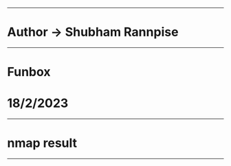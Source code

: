 ----------------------------------------------------
# Author -> Shubham Rannpise
----------------------------------------------------
# Funbox
# 18/2/2023

----------------------------------------------------
# nmap result
----------------------------------------------------